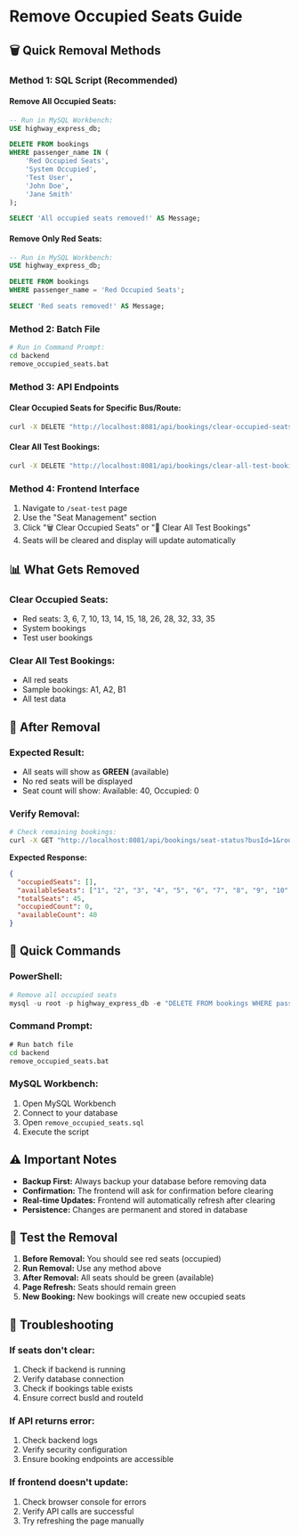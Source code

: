 # Remove Occupied Seats Guide

## 🗑️ **Quick Removal Methods**

### **Method 1: SQL Script (Recommended)**

#### **Remove All Occupied Seats:**
```sql
-- Run in MySQL Workbench:
USE highway_express_db;

DELETE FROM bookings 
WHERE passenger_name IN (
    'Red Occupied Seats',
    'System Occupied',
    'Test User',
    'John Doe',
    'Jane Smith'
);

SELECT 'All occupied seats removed!' AS Message;
```

#### **Remove Only Red Seats:**
```sql
-- Run in MySQL Workbench:
USE highway_express_db;

DELETE FROM bookings 
WHERE passenger_name = 'Red Occupied Seats';

SELECT 'Red seats removed!' AS Message;
```

### **Method 2: Batch File**
```bash
# Run in Command Prompt:
cd backend
remove_occupied_seats.bat
```

### **Method 3: API Endpoints**

#### **Clear Occupied Seats for Specific Bus/Route:**
```bash
curl -X DELETE "http://localhost:8081/api/bookings/clear-occupied-seats?busId=1&routeId=1"
```

#### **Clear All Test Bookings:**
```bash
curl -X DELETE "http://localhost:8081/api/bookings/clear-all-test-bookings"
```

### **Method 4: Frontend Interface**

1. Navigate to `/seat-test` page
2. Use the "Seat Management" section
3. Click "🗑️ Clear Occupied Seats" or "🧹 Clear All Test Bookings"
4. Seats will be cleared and display will update automatically

## 📊 **What Gets Removed**

### **Clear Occupied Seats:**
- Red seats: 3, 6, 7, 10, 13, 14, 15, 18, 26, 28, 32, 33, 35
- System bookings
- Test user bookings

### **Clear All Test Bookings:**
- All red seats
- Sample bookings: A1, A2, B1
- All test data

## 🔄 **After Removal**

### **Expected Result:**
- All seats will show as **GREEN** (available)
- No red seats will be displayed
- Seat count will show: Available: 40, Occupied: 0

### **Verify Removal:**
```bash
# Check remaining bookings:
curl -X GET "http://localhost:8081/api/bookings/seat-status?busId=1&routeId=1"
```

**Expected Response:**
```json
{
  "occupiedSeats": [],
  "availableSeats": ["1", "2", "3", "4", "5", "6", "7", "8", "9", "10", "11", "12", "13", "14", "15", "16", "17", "18", "19", "20", "21", "22", "23", "24", "25", "26", "27", "28", "29", "30", "31", "32", "33", "34", "35", "36", "37", "38", "39", "40"],
  "totalSeats": 45,
  "occupiedCount": 0,
  "availableCount": 40
}
```

## 🚀 **Quick Commands**

### **PowerShell:**
```powershell
# Remove all occupied seats
mysql -u root -p highway_express_db -e "DELETE FROM bookings WHERE passenger_name IN ('Red Occupied Seats', 'System Occupied', 'Test User', 'John Doe', 'Jane Smith');"
```

### **Command Prompt:**
```cmd
# Run batch file
cd backend
remove_occupied_seats.bat
```

### **MySQL Workbench:**
1. Open MySQL Workbench
2. Connect to your database
3. Open `remove_occupied_seats.sql`
4. Execute the script

## ⚠️ **Important Notes**

- **Backup First:** Always backup your database before removing data
- **Confirmation:** The frontend will ask for confirmation before clearing
- **Real-time Updates:** Frontend will automatically refresh after clearing
- **Persistence:** Changes are permanent and stored in database

## 🎯 **Test the Removal**

1. **Before Removal:** You should see red seats (occupied)
2. **Run Removal:** Use any method above
3. **After Removal:** All seats should be green (available)
4. **Page Refresh:** Seats should remain green
5. **New Booking:** New bookings will create new occupied seats

## 🔧 **Troubleshooting**

### **If seats don't clear:**
1. Check if backend is running
2. Verify database connection
3. Check if bookings table exists
4. Ensure correct busId and routeId

### **If API returns error:**
1. Check backend logs
2. Verify security configuration
3. Ensure booking endpoints are accessible

### **If frontend doesn't update:**
1. Check browser console for errors
2. Verify API calls are successful
3. Try refreshing the page manually
